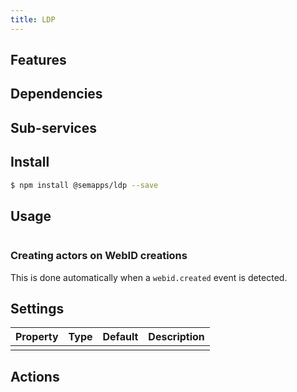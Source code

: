 ```yaml
---
title: LDP
---
```


## Features



## Dependencies


## Sub-services


## Install

```bash
$ npm install @semapps/ldp --save
```

## Usage

```js
```

### Creating actors on WebID creations

This is done automatically when a `webid.created` event is detected.


## Settings

| Property | Type | Default | Description |
| -------- | ---- | ------- | ----------- |
| | | |


## Actions
